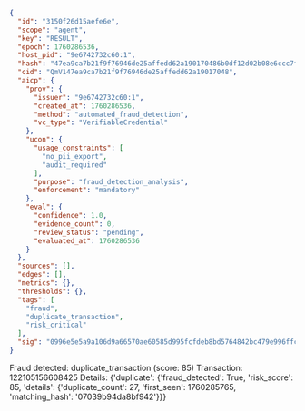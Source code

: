 ```json
{
  "id": "3150f26d15aefe6e",
  "scope": "agent",
  "key": "RESULT",
  "epoch": 1760286536,
  "host_pid": "9e6742732c60:1",
  "hash": "47ea9ca7b21f9f76946de25affedd62a190170486b0df12d02b08e6ccc7f2286",
  "cid": "QmV147ea9ca7b21f9f76946de25affedd62a19017048",
  "aicp": {
    "prov": {
      "issuer": "9e6742732c60:1",
      "created_at": 1760286536,
      "method": "automated_fraud_detection",
      "vc_type": "VerifiableCredential"
    },
    "ucon": {
      "usage_constraints": [
        "no_pii_export",
        "audit_required"
      ],
      "purpose": "fraud_detection_analysis",
      "enforcement": "mandatory"
    },
    "eval": {
      "confidence": 1.0,
      "evidence_count": 0,
      "review_status": "pending",
      "evaluated_at": 1760286536
    }
  },
  "sources": [],
  "edges": [],
  "metrics": {},
  "thresholds": {},
  "tags": [
    "fraud",
    "duplicate_transaction",
    "risk_critical"
  ],
  "sig": "0996e5e5a9a106d9a66570ae60585d995fcfdeb8bd5764842bc479e996ffc3ce"
}
```

Fraud detected: duplicate_transaction (score: 85)
Transaction: 122105156608425
Details: {'duplicate': {'fraud_detected': True, 'risk_score': 85, 'details': {'duplicate_count': 27, 'first_seen': 1760285765, 'matching_hash': '07039b94da8bf942'}}}